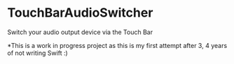 # TouchBarAudioSwitcher

Switch your audio output device via the Touch Bar

*This is a work in progress project as this is my first attempt after 3, 4 years of not writing Swift :)